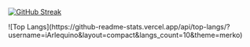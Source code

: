 [![GitHub Streak](https://github-readme-streak-stats.herokuapp.com?user=iArlequino&theme=react&hide_border=true&locale=ru)](https://git.io/streak-stats)
<p>![Top Langs](https://github-readme-stats.vercel.app/api/top-langs/?username=iArlequino&layout=compact&langs_count=10&theme=merko)</p>


